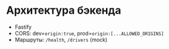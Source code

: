 # Архитектура бэкенда

- Fastify
- CORS: dev=`origin:true`, prod=`origin:[...ALLOWED_ORIGINS]`
- Маршруты: `/health`, `/drivers` (mock)
